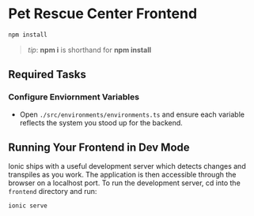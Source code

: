 # Pet Rescue Center Frontend

```bash
npm install
```

>_tip_: **npm i** is shorthand for **npm install**

## Required Tasks

### Configure Enviornment Variables

- Open `./src/environments/environments.ts` and ensure each variable reflects the system you stood up for the backend.

## Running Your Frontend in Dev Mode

Ionic ships with a useful development server which detects changes and transpiles as you work. The application is then accessible through the browser on a localhost port. To run the development server, cd into the `frontend` directory and run:

```bash
ionic serve
```
